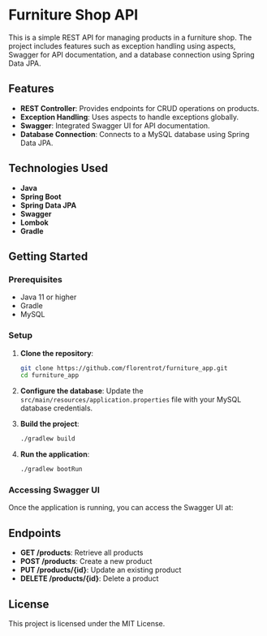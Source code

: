 # Furniture Shop API

This is a simple REST API for managing products in a furniture shop. The project includes features such as exception handling using aspects, Swagger for API documentation, and a database connection using Spring Data JPA.

## Features

- **REST Controller**: Provides endpoints for CRUD operations on products.
- **Exception Handling**: Uses aspects to handle exceptions globally.
- **Swagger**: Integrated Swagger UI for API documentation.
- **Database Connection**: Connects to a MySQL database using Spring Data JPA.

## Technologies Used

- **Java**
- **Spring Boot**
- **Spring Data JPA**
- **Swagger**
- **Lombok**
- **Gradle**

## Getting Started

### Prerequisites

- Java 11 or higher
- Gradle
- MySQL

### Setup

1. **Clone the repository**:
    ```sh
    git clone https://github.com/florentrot/furniture_app.git
    cd furniture_app
    ```

2. **Configure the database**:
   Update the `src/main/resources/application.properties` file with your MySQL database credentials.

3. **Build the project**:
    ```sh
    ./gradlew build
    ```

4. **Run the application**:
    ```sh
    ./gradlew bootRun
    ```

### Accessing Swagger UI

Once the application is running, you can access the Swagger UI at:

## Endpoints

- **GET /products**: Retrieve all products
- **POST /products**: Create a new product
- **PUT /products/{id}**: Update an existing product
- **DELETE /products/{id}**: Delete a product

## License

This project is licensed under the MIT License.
